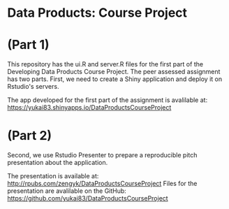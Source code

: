 # Data Products: Course Project 

# (Part 1)
This repository has the ui.R and server.R files for the first part of the Developing Data Products Course Project. The peer assessed assignment has two parts. First, we need to create a Shiny application and deploy it on Rstudio's servers. 

The app developed for the first part of the assignment is avalilable at: 
 https://yukai83.shinyapps.io/DataProductsCourseProject

# (Part 2)
Second, we use Rstudio Presenter to prepare a reproducible pitch presentation about the application.

The presentation is available at: http://rpubs.com/zengyk/DataProductsCourseProject
Files for the presentation are avalilable on the GitHub: https://github.com/yukai83/DataProductsCourseProject
